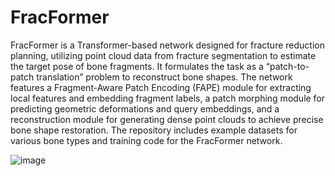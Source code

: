 # FracFormer
FracFormer is a Transformer-based network designed for fracture reduction planning, utilizing point cloud data from fracture segmentation to estimate the target pose of bone fragments. It formulates the task as a “patch-to-patch translation” problem to reconstruct bone shapes. The network features a Fragment-Aware Patch Encoding (FAPE) module for extracting local features and embedding fragment labels, a patch morphing module for predicting geometric deformations and query embeddings, and a reconstruction module for generating dense point clouds to achieve precise bone shape restoration. The repository includes example datasets for various bone types and training code for the FracFormer network.

![image](https://github.com/Sutuk/FracFormer/blob/main/data/overview.png)
